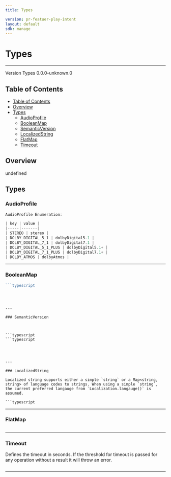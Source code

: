 ```yaml
---
title: Types

version: pr-featuer-play-intent
layout: default
sdk: manage
---
```


# Types

---

Version Types 0.0.0-unknown.0

## Table of Contents

- [Table of Contents](#table-of-contents)
- [Overview](#overview)
- [Types](#types)
  - [AudioProfile](#audioprofile)
  - [BooleanMap](#booleanmap)
  - [SemanticVersion](#semanticversion)
  - [LocalizedString](#localizedstring)
  - [FlatMap](#flatmap)
  - [Timeout](#timeout)

## Overview

undefined

## Types

### AudioProfile

```typescript
AudioProfile Enumeration:

| key | value |
|-----|-------|
| STEREO | stereo |
| DOLBY_DIGITAL_5_1 | dolbyDigital5.1 |
| DOLBY_DIGITAL_7_1 | dolbyDigital7.1 |
| DOLBY_DIGITAL_5_1_PLUS | dolbyDigital5.1+ |
| DOLBY_DIGITAL_7_1_PLUS | dolbyDigital7.1+ |
| DOLBY_ATMOS | dolbyAtmos |

```

---

### BooleanMap

````typescript
```typescript

````

````



---

### SemanticVersion



```typescript
```typescript

````

````



---

### LocalizedString

Localized string supports either a simple `string` or a Map<string, string> of language codes to strings. When using a simple `string`, the current preferred langauge from `Localization.langauge()` is assumed.

```typescript

````

---

### FlatMap

```typescript

```

---

### Timeout

Defines the timeout in seconds. If the threshold for timeout is passed for any operation without a result it will throw an error.

```typescript

```

---

